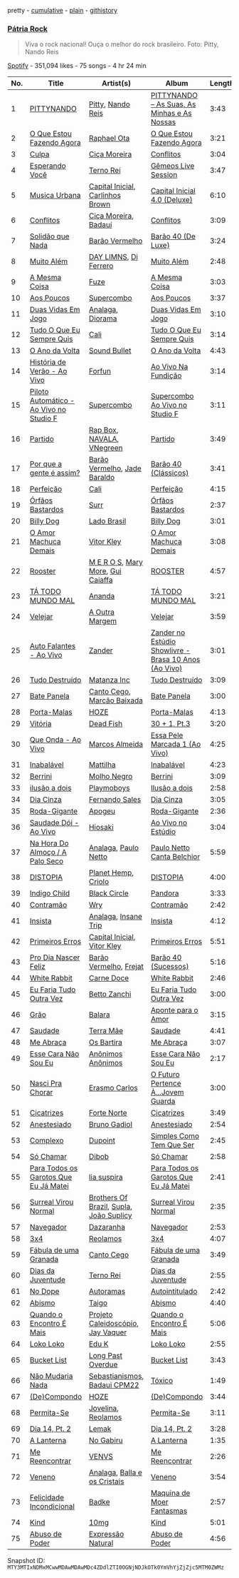 pretty - [cumulative](/playlists/cumulative/37i9dQZF1DX2nd8BSnFnzT.md) - [plain](/playlists/plain/37i9dQZF1DX2nd8BSnFnzT) - [githistory](https://github.githistory.xyz/mackorone/spotify-playlist-archive/blob/main/playlists/plain/37i9dQZF1DX2nd8BSnFnzT)

### [Pátria Rock](https://open.spotify.com/playlist/37i9dQZF1DX2nd8BSnFnzT)

> Viva o rock nacional! Ouça o melhor do rock brasileiro\. Foto: Pitty, Nando Reis

[Spotify](https://open.spotify.com/user/spotify) - 351,094 likes - 75 songs - 4 hr 24 min

| No. | Title | Artist(s) | Album | Length |
|---|---|---|---|---|
| 1 | [PITTYNANDO](https://open.spotify.com/track/0W8wc6tclS3TGMS9pQ5dp7) | [Pitty](https://open.spotify.com/artist/2dmQ0vMD3THLMcz7DsvfaT), [Nando Reis](https://open.spotify.com/artist/7n1XMwvxPf10t4OX6h6Ufy) | [PITTYNANDO – As Suas, As Minhas e As Nossas](https://open.spotify.com/album/32twh3w8ohRnmxqlsxbxDq) | 3:43 |
| 2 | [O Que Estou Fazendo Agora](https://open.spotify.com/track/4fhHfIPTwwbSJfuvsBSAjU) | [Raphael Ota](https://open.spotify.com/artist/71pX95QqMGfZ2D5P81nW0Q) | [O Que Estou Fazendo Agora](https://open.spotify.com/album/26OiVBi7902CsYgfmfZfXe) | 3:21 |
| 3 | [Culpa](https://open.spotify.com/track/1MO8oMHUeiHdoePEFfwkbh) | [Ciça Moreira](https://open.spotify.com/artist/6d4FihzI3byHpea2O2SCJt) | [Conflitos](https://open.spotify.com/album/51X8DO8BGPyLVl8tv5tmI7) | 3:04 |
| 4 | [Esperando Você](https://open.spotify.com/track/0ugMAS9SPKkcKTUhnHL1vL) | [Terno Rei](https://open.spotify.com/artist/7c8kQb9AUntvapfnuC3IhF) | [Gêmeos Live Session](https://open.spotify.com/album/4w6gMS7cV6Khbz3r4ckyV0) | 3:47 |
| 5 | [Musica Urbana](https://open.spotify.com/track/3IBGVjbsGYQxkpY9oNNpyG) | [Capital Inicial](https://open.spotify.com/artist/4Z0yuwHVJBROVZqFpTIr0d), [Carlinhos Brown](https://open.spotify.com/artist/5jvQoouPSDvUEwynz5KPpv) | [Capital Inicial 4.0 \(Deluxe\)](https://open.spotify.com/album/2Hd7jdiY7jTatb7DGiQZuv) | 6:10 |
| 6 | [Conflitos](https://open.spotify.com/track/0W1i5vb0qmCgUwd3RPH6VX) | [Ciça Moreira](https://open.spotify.com/artist/6d4FihzI3byHpea2O2SCJt), [Badauí](https://open.spotify.com/artist/0LrCKlBX9FiDmCjs3epwCb) | [Conflitos](https://open.spotify.com/album/3swynHE8l786dCRToj5OwS) | 3:09 |
| 7 | [Solidão que Nada](https://open.spotify.com/track/46EyKw0EOH4qeqQy80XMtm) | [Barão Vermelho](https://open.spotify.com/artist/5zq0SGWxrmzpTSXkBEQzMj) | [Barão 40 \(De Luxe\)](https://open.spotify.com/album/3CXJqomBAVSchsGaa2bwzO) | 3:24 |
| 8 | [Muito Além](https://open.spotify.com/track/5Sj1roiO5NxZKpkTnGnlkL) | [DAY LIMNS](https://open.spotify.com/artist/1x1qM3ZqHhJOn11m42svnc), [Di Ferrero](https://open.spotify.com/artist/2aimTInXI8IgnUeEwu25mB) | [Muito Além](https://open.spotify.com/album/1FYjcxWp3R3dmBhjtjV3vo) | 2:48 |
| 9 | [A Mesma Coisa](https://open.spotify.com/track/6Fg4d58rbY4br0kACB2yWY) | [Fuze](https://open.spotify.com/artist/07XCF6HHgQfcYd2Gapo3Jq) | [A Mesma Coisa](https://open.spotify.com/album/6RaKLp5NgcVnqAyGr58iAW) | 3:03 |
| 10 | [Aos Poucos](https://open.spotify.com/track/0I8Ff9T1SLI7EArBwlAsie) | [Supercombo](https://open.spotify.com/artist/73HkjgziMO6I83vFOS8mo1) | [Aos Poucos](https://open.spotify.com/album/3T0Wa2f0JfwZHR1vdFGTEI) | 3:37 |
| 11 | [Duas Vidas Em Jogo](https://open.spotify.com/track/6YB8N8pPrXW84xgJ03Gu9E) | [Analaga](https://open.spotify.com/artist/4LTPxLxjiT5pzYd5WZAR3v), [Diorama](https://open.spotify.com/artist/6E6B0NdJdBCZ0hVcFB4yNV) | [Duas Vidas Em Jogo](https://open.spotify.com/album/7nUDW1cWvea6dJyrY6s7Ol) | 3:10 |
| 12 | [Tudo O Que Eu Sempre Quis](https://open.spotify.com/track/3Pa5IoNR5UdlVAV9jXP1kM) | [Cali](https://open.spotify.com/artist/45PtVszGYU0nqQfUS99Dyz) | [Tudo O Que Eu Sempre Quis](https://open.spotify.com/album/4lBsuqZrMDmgTgZwQaqLMd) | 3:14 |
| 13 | [O Ano da Volta](https://open.spotify.com/track/4UsusnNmpxB6ZIkH41bx0L) | [Sound Bullet](https://open.spotify.com/artist/1kuKxQ9KYJkBXeA5uMxjiz) | [O Ano da Volta](https://open.spotify.com/album/1EtII3g0la4SW2fxXlC9De) | 4:43 |
| 14 | [História de Verão \- Ao Vivo](https://open.spotify.com/track/1Bt9doFN2PjDIeKjYUHdHt) | [Forfun](https://open.spotify.com/artist/1qIAsl3tIpnX0j4BMi0l5g) | [Ao Vivo Na Fundição](https://open.spotify.com/album/63KFXOVwHt1VBr0labzT4s) | 3:14 |
| 15 | [Piloto Automático \- Ao Vivo no Studio F](https://open.spotify.com/track/2jaF9qxuI3hqvfH3xKlQcu) | [Supercombo](https://open.spotify.com/artist/73HkjgziMO6I83vFOS8mo1) | [Supercombo Ao Vivo no Studio F](https://open.spotify.com/album/3DnxGjjJhlvXuUgSkQpqvp) | 3:11 |
| 16 | [Partido](https://open.spotify.com/track/3PJLp4egjTYexNyFbG5doI) | [Rap Box](https://open.spotify.com/artist/5FEcNzwbLj2pvhgZFojYAp), [NAVALA](https://open.spotify.com/artist/5qSepOy54NGAJ5rpIksl3p), [VNegreen](https://open.spotify.com/artist/6wqRhQBrvbrjle8kCuEDRG) | [Partido](https://open.spotify.com/album/5BeuqWG61r5jImQSa34KdA) | 3:49 |
| 17 | [Por que a gente é assim?](https://open.spotify.com/track/6r5MJTD9mUworfbzTS1Riz) | [Barão Vermelho](https://open.spotify.com/artist/5zq0SGWxrmzpTSXkBEQzMj), [Jade Baraldo](https://open.spotify.com/artist/5sz2Sp7OkasBBmDkKerv45) | [Barão 40 \(Clássicos\)](https://open.spotify.com/album/1Q1yWO18Uc16tYa9jNd3la) | 3:41 |
| 18 | [Perfeição](https://open.spotify.com/track/6JKjPmMTx4RVcGw9oZOVqx) | [Cali](https://open.spotify.com/artist/45PtVszGYU0nqQfUS99Dyz) | [Perfeição](https://open.spotify.com/album/3c1IScAFMFyk408EFVfPqF) | 4:15 |
| 19 | [Órfãos Bastardos](https://open.spotify.com/track/5j6CanT7G1iq45F9kqnBhz) | [Surr](https://open.spotify.com/artist/6ne9xIUEUyKEmhbhPbWFAZ) | [Órfãos Bastardos](https://open.spotify.com/album/5F2J20m1i5S4sAUq21Ms5J) | 2:37 |
| 20 | [Billy Dog](https://open.spotify.com/track/0igu5G376i4B2QQUSaxmjZ) | [Lado Brasil](https://open.spotify.com/artist/6OM33pkNXRD2UglPgDUu9z) | [Billy Dog](https://open.spotify.com/album/5lYmZUIPKwHfnrsZ9UduIb) | 3:01 |
| 21 | [O Amor Machuca Demais](https://open.spotify.com/track/1b6M0tk69Qrcz8lxHpU82U) | [Vitor Kley](https://open.spotify.com/artist/4FGcERJWMg8ENOLixwF71U) | [O Amor Machuca Demais](https://open.spotify.com/album/2FVmfh4CBS9MnwDaXvBCwB) | 3:08 |
| 22 | [Rooster](https://open.spotify.com/track/7ijmX7o4MB06LDVVcuohlI) | [M E R O S](https://open.spotify.com/artist/0R3t9mt5muhJ7qz1GYCI8V), [Mary More](https://open.spotify.com/artist/3dgU4WsBT8vFw7cXp7bJ8j), [Gui Caiaffa](https://open.spotify.com/artist/4daN2VfmiAdcN1qPH29ad3) | [ROOSTER](https://open.spotify.com/album/5G7RZtH50aoKXWrzx8TvPL) | 4:57 |
| 23 | [TÁ TODO MUNDO MAL](https://open.spotify.com/track/6RupKWYHDUq0dOdWLQUKcb) | [Ananda](https://open.spotify.com/artist/2TqXAXuNUnnzzCTuAs5DX5) | [TÁ TODO MUNDO MAL](https://open.spotify.com/album/5Rp68W7guN0S424dX70oRR) | 3:21 |
| 24 | [Velejar](https://open.spotify.com/track/1kCLQCj7BBTWkUFMoo05kL) | [A Outra Margem](https://open.spotify.com/artist/0A3D5f6K0YALdFkm7t7o4Y) | [Velejar](https://open.spotify.com/album/7FqaxQGN5HmrZCk9auyK6e) | 3:59 |
| 25 | [Auto Falantes \- Ao Vivo](https://open.spotify.com/track/0r0kIpCJheafVzsKvVCEDo) | [Zander](https://open.spotify.com/artist/2U9BIqZBwHMRy5KspZpzt9) | [Zander no Estúdio Showlivre \- Brasa 10 Anos \(Ao Vivo\)](https://open.spotify.com/album/46SELteZDVec8Mi1227PBm) | 3:01 |
| 26 | [Tudo Destruído](https://open.spotify.com/track/1EJ7ENX4o7pKn6w6R6HGxB) | [Matanza Inc](https://open.spotify.com/artist/7bk87UI7INqojGTxngyfhk) | [Tudo Destruído](https://open.spotify.com/album/4m8NyqdTP1zcSEKHZiHzVp) | 3:09 |
| 27 | [Bate Panela](https://open.spotify.com/track/13OJMd3V0nnIbm3R3fTpUd) | [Canto Cego](https://open.spotify.com/artist/6QTbpmAmWmgLk7O1cZlXin), [Marcão Baixada](https://open.spotify.com/artist/02Xp0I7fq1yPQa9980WCYJ) | [Bate Panela](https://open.spotify.com/album/69Nz7QQzQDs1crUYiXMsAs) | 3:00 |
| 28 | [Porta\-Malas](https://open.spotify.com/track/23dCpE0mEQQ4s6IzX3rkdh) | [HOZE](https://open.spotify.com/artist/2CIUcv8pXYRUuU4Z5IvelB) | [Porta\-Malas](https://open.spotify.com/album/4ZncdiiEK9GwarUR9ZeiAD) | 4:13 |
| 29 | [Vitória](https://open.spotify.com/track/2uRlVcj6AjZKAMP2Gc1xpj) | [Dead Fish](https://open.spotify.com/artist/7Lvg39k5XgXevGR767ikYI) | [30 + 1, Pt.3](https://open.spotify.com/album/13x5PRkYrO2vLrTntH0Jkh) | 3:20 |
| 30 | [Que Onda \- Ao Vivo](https://open.spotify.com/track/2L34UvNfywi6Mqhr7RdwFw) | [Marcos Almeida](https://open.spotify.com/artist/5PmlW3MANz3vrh2hrDnbhR) | [Essa Pele Marcada 1 \(Ao Vivo\)](https://open.spotify.com/album/7ifnWoZvptdA7UhwHr3lcu) | 4:25 |
| 31 | [Inabalável](https://open.spotify.com/track/3972PNho0RmiNcpIm6hcYn) | [Mattilha](https://open.spotify.com/artist/1p5k3q7GkTTeSI3dundiSU) | [Inabalável](https://open.spotify.com/album/6PG3v6BBWyDyDR3BgBqXgw) | 4:23 |
| 32 | [Berrini](https://open.spotify.com/track/0qbgGOjkWnWrjBj91QPTsV) | [Molho Negro](https://open.spotify.com/artist/51aX6xmdT0iMI1FNCONTzR) | [Berrini](https://open.spotify.com/album/3Y8jVYw1s5O5bHSdzMrr7N) | 3:09 |
| 33 | [ilusão a dois](https://open.spotify.com/track/77NJ6i8EDmYfGUChbDcGIz) | [Playmoboys](https://open.spotify.com/artist/0s8qjO7TpmquR2AvmtjTzw) | [Ilusão a dois](https://open.spotify.com/album/35QIzRXMEORJyeR4q6vQIY) | 2:58 |
| 34 | [Dia Cinza](https://open.spotify.com/track/5daa8ek6ouZ7d8nABW6xcT) | [Fernando Sales](https://open.spotify.com/artist/1HzTb3rhToeByZA5mWguPq) | [Dia Cinza](https://open.spotify.com/album/0E1MTsRWUY6vTlhsgUVBCw) | 3:05 |
| 35 | [Roda\-Gigante](https://open.spotify.com/track/7sf5EbnQmdnquPK4QHgWBB) | [Apogeu](https://open.spotify.com/artist/3gIiQTWpVsPjN9eDH87McO) | [Roda\-Gigante](https://open.spotify.com/album/6ogZiN0RomEbtPyzdqKCHG) | 2:36 |
| 36 | [Saudade Dói \- Ao Vivo](https://open.spotify.com/track/5jzAFg9kFigSq8afOJlNFE) | [Hiosaki](https://open.spotify.com/artist/7wYvRV1aFfU9UlGDxoZQFY) | [Ao Vivo no Estúdio](https://open.spotify.com/album/3BRJUhDcvOtQgpmiuDOVDQ) | 3:04 |
| 37 | [Na Hora Do Almoço / A Palo Seco](https://open.spotify.com/track/4Bvvp40pmZiwJjLrcNAqby) | [Analaga](https://open.spotify.com/artist/4LTPxLxjiT5pzYd5WZAR3v), [Paulo Netto](https://open.spotify.com/artist/6ebH5jdXkPZICrWB9Tq5gm) | [Paulo Netto Canta Belchior](https://open.spotify.com/album/6kzqkPyiNU1pejNpCLfMPp) | 5:59 |
| 38 | [DISTOPIA](https://open.spotify.com/track/3D2eAZQWkf51qGGqgnPidY) | [Planet Hemp](https://open.spotify.com/artist/3nasa4yabzvUeb6DzejDYU), [Criolo](https://open.spotify.com/artist/37ZflmHTdxkSLQuT8w9NBs) | [DISTOPIA](https://open.spotify.com/album/2lHk8KznqoZDeTNagjkSir) | 4:00 |
| 39 | [Indigo Child](https://open.spotify.com/track/4MpaxLR4xcllymYh4isHoq) | [Black Circle](https://open.spotify.com/artist/6yPBZdrCrOjNqZmMLJzhRG) | [Pandora](https://open.spotify.com/album/6wSBQZzSSqeuvI66MNadGA) | 3:33 |
| 40 | [Contramão](https://open.spotify.com/track/13ytqWx0ClTspSuIWsMTYd) | [Wry](https://open.spotify.com/artist/3hUJEMJojO6OmzGWumutys) | [Contramão](https://open.spotify.com/album/2z33uZxRMmV0vve8z8PCQJ) | 2:42 |
| 41 | [Insista](https://open.spotify.com/track/0980mKBfxJvhtSMY53IgRy) | [Analaga](https://open.spotify.com/artist/4LTPxLxjiT5pzYd5WZAR3v), [Insane Trip](https://open.spotify.com/artist/6K8lSvzKBta3pZLT3jdMrI) | [Insista](https://open.spotify.com/album/5jU9NOnTqzMd5JDfiOq6Ad) | 4:12 |
| 42 | [Primeiros Erros](https://open.spotify.com/track/7FWkuxnRVX16pkVmxtO2Lt) | [Capital Inicial](https://open.spotify.com/artist/4Z0yuwHVJBROVZqFpTIr0d), [Vitor Kley](https://open.spotify.com/artist/4FGcERJWMg8ENOLixwF71U) | [Primeiros Erros](https://open.spotify.com/album/4Zjcmh7q0ShqZPHtAMcFDM) | 5:51 |
| 43 | [Pro Dia Nascer Feliz](https://open.spotify.com/track/2eS2ehUejP0cvXId8hRPNN) | [Barão Vermelho](https://open.spotify.com/artist/5zq0SGWxrmzpTSXkBEQzMj), [Frejat](https://open.spotify.com/artist/3WVjDclrbHsxjxhiOqHdnw) | [Barão 40 \(Sucessos\)](https://open.spotify.com/album/1hY5slKrrcJ3WsQ6IF3rCm) | 5:16 |
| 44 | [White Rabbit](https://open.spotify.com/track/54pB8OIuoBTo0zb7PnM562) | [Carne Doce](https://open.spotify.com/artist/01F64hXfIisZbwBf1VCwQT) | [White Rabbit](https://open.spotify.com/album/6CGbvVdgtohBklk6hpUOjr) | 2:46 |
| 45 | [Eu Faria Tudo Outra Vez](https://open.spotify.com/track/1qdKNLMA0gXKLlwnxYLia9) | [Betto Zanchi](https://open.spotify.com/artist/0lmuib0DqIGQjRKZYlUgKg) | [Eu Faria Tudo Outra Vez](https://open.spotify.com/album/1DE06AGFxzs8XlvvgFRX4c) | 3:00 |
| 46 | [Grão](https://open.spotify.com/track/6Q9qlZBRJlBEEaZkbDwsDa) | [Balara](https://open.spotify.com/artist/3jPnaM0ap5aM9xEe16hjgp) | [Aponte para o Amor](https://open.spotify.com/album/6L57HZXTfINznVAuKzC9DQ) | 3:15 |
| 47 | [Saudade](https://open.spotify.com/track/5bZtXjf3bO9OYt79JkV8oR) | [Terra Mãe](https://open.spotify.com/artist/3w4NvViETYpiejNiMsHMRr) | [Saudade](https://open.spotify.com/album/1ZThEIe5A4k89IX6zZXrzu) | 4:41 |
| 48 | [Me Abraça](https://open.spotify.com/track/1e8JXEWfUfWXIMbf8enKOd) | [Os Bartira](https://open.spotify.com/artist/3xXG7d3Coe0jSFY5GNSm9w) | [Me Abraça](https://open.spotify.com/album/12K7FgfBnoMW5CnzH5CIRA) | 3:07 |
| 49 | [Esse Cara Não Sou Eu](https://open.spotify.com/track/7In1OiMVJnQM99n4hGhbkN) | [Anônimos Anônimos](https://open.spotify.com/artist/5UWDldtq4b6RU5vo554Xnc) | [Esse Cara Não Sou Eu](https://open.spotify.com/album/1lr1Ghu1rcRS1CbcKESLqm) | 2:17 |
| 50 | [Nasci Pra Chorar](https://open.spotify.com/track/2ic5BZuPlp4HLH8JOlTqwS) | [Erasmo Carlos](https://open.spotify.com/artist/6cHQUDAPGKRE2NbVjBlOcz) | [O Futuro Pertence À...Jovem Guarda](https://open.spotify.com/album/6tmMkqINb8TkUxyxwtqSwb) | 3:00 |
| 51 | [Cicatrizes](https://open.spotify.com/track/24I2J5wbWmy25ftfgsOLGh) | [Forte Norte](https://open.spotify.com/artist/5BnsBwbTCpt3f37fQerMux) | [Cicatrizes](https://open.spotify.com/album/1KuS8PL0K7I22EXIvOw29n) | 3:49 |
| 52 | [Anestesiado](https://open.spotify.com/track/148IPSNoDbIEVdfwIIsxHx) | [Bruno Gadiol](https://open.spotify.com/artist/0UlEgLbUMrAuiWGptQzCJ3) | [Anestesiado](https://open.spotify.com/album/4o3Aga2Oc5GbQNNE6dJySZ) | 2:54 |
| 53 | [Complexo](https://open.spotify.com/track/2u3a7VO5uB9xQlycZj1FOh) | [Dupoint](https://open.spotify.com/artist/54GML44bZteHh8aoqc644G) | [Simples Como Tem Que Ser](https://open.spotify.com/album/0WkYLnLlNroMfXDltInQJb) | 2:45 |
| 54 | [Só Chamar](https://open.spotify.com/track/67XJR4zyKkmq79mqgiPaBP) | [Dibob](https://open.spotify.com/artist/5unSnRQbVY6bEHkfNfgX5R) | [Só Chamar](https://open.spotify.com/album/5muZEDqjv0fVSY3e2ZeV96) | 2:58 |
| 55 | [Para Todos os Garotos Que Eu Já Matei](https://open.spotify.com/track/6lgVeRqNEqBRsdQr8MKW7P) | [lia suspira](https://open.spotify.com/artist/1dcS0XcfidYHAYJ5zGUMvr) | [Para Todos os Garotos Que Eu Já Matei](https://open.spotify.com/album/0Q8jEA0Z3dJDJDIBbibA2Q) | 2:41 |
| 56 | [Surreal Virou Normal](https://open.spotify.com/track/6Gr9FShs2iESYZQYYmpaj4) | [Brothers Of Brazil](https://open.spotify.com/artist/0QqgRMoOctM3qIx10yttX6), [Supla](https://open.spotify.com/artist/7F0xfkXz1ucZLGi6ktLelR), [João Suplicy](https://open.spotify.com/artist/3JHPlT7Y0cMwVaEeaeZdiq) | [Surreal Virou Normal](https://open.spotify.com/album/0a00Z3Hsiiyth9m6DJ7K58) | 2:35 |
| 57 | [Navegador](https://open.spotify.com/track/4wFWxZHE1vosfLgLeACN1D) | [Dazaranha](https://open.spotify.com/artist/5Tj3XpWt9Z17NR581kYPQY) | [Navegador](https://open.spotify.com/album/7q4llfL8SITrKE6vTzO463) | 2:53 |
| 58 | [3x4](https://open.spotify.com/track/1yJoc6Njyss9p4dV3uVVqB) | [Reolamos](https://open.spotify.com/artist/00fzvFKe5X1o9J6sIQwFxq) | [3x4](https://open.spotify.com/album/0RLW1QCz5QJf7TsbTBpbtW) | 4:07 |
| 59 | [Fábula de uma Granada](https://open.spotify.com/track/4OdsxenDbioHIBtVH0jNow) | [Canto Cego](https://open.spotify.com/artist/6QTbpmAmWmgLk7O1cZlXin) | [Fábula de uma Granada](https://open.spotify.com/album/3TX34giAZUWsHL3rQOMPtK) | 3:49 |
| 60 | [Dias da Juventude](https://open.spotify.com/track/64h7945jIYmp90J9OTNMHN) | [Terno Rei](https://open.spotify.com/artist/7c8kQb9AUntvapfnuC3IhF) | [Dias da Juventude](https://open.spotify.com/album/2Mw5D7bDq20kHVHawd2ovC) | 2:55 |
| 61 | [No Dope](https://open.spotify.com/track/6hK9ZwfGFXChenmoRMA3QO) | [Autoramas](https://open.spotify.com/artist/6IwPtS5L4cV9yCB66mhheZ) | [Autointitulado](https://open.spotify.com/album/11vCaFZctm7B0iZZHWF1gq) | 2:42 |
| 62 | [Abismo](https://open.spotify.com/track/1tn7xftRY7vRGqElMEJaE0) | [Taigo](https://open.spotify.com/artist/0mS8emPKSszolKVZVR9fO8) | [Abismo](https://open.spotify.com/album/4slCnOvaFhfeo0Qy3AZEMt) | 4:40 |
| 63 | [Quando o Encontro É Mais](https://open.spotify.com/track/5QA7rwtAFT2VsLwxhvS158) | [Projeto Caleidoscópio](https://open.spotify.com/artist/63RsGHmdmM2k3d9jtnMFEW), [Jay Vaquer](https://open.spotify.com/artist/7LSLnoj6uCCnE2TJ1G6kvw) | [Quando o Encontro É Mais](https://open.spotify.com/album/4UHW7w22v7Za7oCU5Quooq) | 5:06 |
| 64 | [Loko Loko](https://open.spotify.com/track/0RfgvHqnKmK24eGTc94pWy) | [Edu K](https://open.spotify.com/artist/5EAKL3hlm7BXhUTUibDIUK) | [Loko Loko](https://open.spotify.com/album/6EspF4BzCcTvYeSJvgJFjY) | 2:55 |
| 65 | [Bucket List](https://open.spotify.com/track/3PK0Lww2PbK9K808Pd3vJx) | [Long Past Overdue](https://open.spotify.com/artist/0epGwikvhwBH94d18WBMgb) | [Bucket List](https://open.spotify.com/album/0n1EoMUN7d1ZrNvAjQIvH0) | 3:43 |
| 66 | [Não Mudaria Nada](https://open.spotify.com/track/3HhI8XjrNpiwW9aYjtqLjO) | [Sebastianismos](https://open.spotify.com/artist/2L5ae8GHw7eJ0u4f331o4R), [Badaui CPM22](https://open.spotify.com/artist/3Qv5O95hn0ZxnBrshQCEZ5) | [Tóxico](https://open.spotify.com/album/2IhnZaDLX9MB5XTxwpVblS) | 1:49 |
| 67 | [\(De\)Compondo](https://open.spotify.com/track/4XoZgHircnTj5lssYHZuCH) | [HOZE](https://open.spotify.com/artist/2CIUcv8pXYRUuU4Z5IvelB) | [\(De\)Compondo](https://open.spotify.com/album/3Q4UvfGokdFcKVxtRA24xn) | 3:44 |
| 68 | [Permita\-Se](https://open.spotify.com/track/0TulXMy4nmEKaSIHOyKTtL) | [Jovelina](https://open.spotify.com/artist/3rP3sEmSvjXrlZzcujVzEY), [Reolamos](https://open.spotify.com/artist/00fzvFKe5X1o9J6sIQwFxq) | [Permita\-Se](https://open.spotify.com/album/47SsyEFkXO3mBEYHPkmsl2) | 3:11 |
| 69 | [Dia 14, Pt\. 2](https://open.spotify.com/track/6PYmytp7n49OwoC6T2gsuj) | [Lemak](https://open.spotify.com/artist/1DCcKAbUBRbTURZ6x8A7qx) | [Dia 14, Pt\. 2](https://open.spotify.com/album/597wL7HG0FMUntbLLM9ZGp) | 3:28 |
| 70 | [A Lanterna](https://open.spotify.com/track/61xLUyCTm7FVbzQUO7ihg6) | [No Gabiru](https://open.spotify.com/artist/7ohOiUqAS7HaDCUxK01Oty) | [A Lanterna](https://open.spotify.com/album/2wv7RXiKwdUu4si362Dj3P) | 1:35 |
| 71 | [Me Reencontrar](https://open.spotify.com/track/3wh1nOURrx9LhDZMTk1xiA) | [VENVS](https://open.spotify.com/artist/2ocUyV60vAnpvfuqszD3XG) | [Me Reencontrar](https://open.spotify.com/album/5nWYamBHJfYJ0BXXBKhszD) | 2:26 |
| 72 | [Veneno](https://open.spotify.com/track/5JcRGsmaV5nBVp3TiyqdlO) | [Analaga](https://open.spotify.com/artist/4LTPxLxjiT5pzYd5WZAR3v), [Balla e os Cristais](https://open.spotify.com/artist/3FGzyFpLecpQSUzx46x6h0) | [Veneno](https://open.spotify.com/album/5X6ItCVdeZvBugR9j0P8GM) | 3:54 |
| 73 | [Felicidade Incondicional](https://open.spotify.com/track/4Z8rC1M3Nlx0vBU9APoXCl) | [Badke](https://open.spotify.com/artist/685NLh885gHlnqYavNxEYB) | [Maquina de Moer Fantasmas](https://open.spotify.com/album/3wEOHIUp6qIZP5hC3N9jyj) | 2:57 |
| 74 | [Kind](https://open.spotify.com/track/5knlppPUmTNFVkTul5EjnI) | [10mg](https://open.spotify.com/artist/6QjMOUyw2ZgPM5mIB61PF6) | [Kind](https://open.spotify.com/album/3EmC0PchFOT5eRyXIvy8N2) | 5:01 |
| 75 | [Abuso de Poder](https://open.spotify.com/track/3D36cD2XCe20jJgUb7NgH6) | [Expressão Natural](https://open.spotify.com/artist/6juomSRQSBzAbY4zQARLcM) | [Abuso de Poder](https://open.spotify.com/album/2OaWVGoV0DUMOcvPLVy8V6) | 4:56 |

Snapshot ID: `MTY3MTIxNDMxMCwwMDAwMDAwMDc4ZDdlZTI0OGNjNDJkOTk0YmVhYjZjZjc5MTM0ZWMz`
